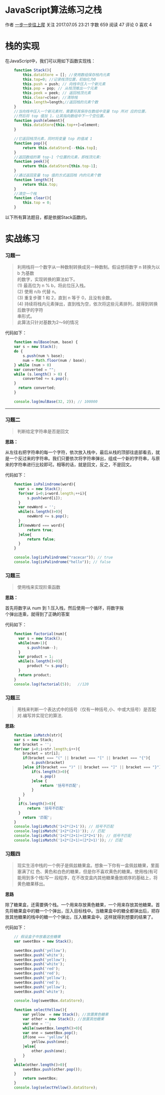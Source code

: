 # JavaScript算法练习之栈

作者  [一步一步往上爬][0] 关注 2017.07.05 23:21  字数 659  阅读 47 评论 0 喜欢 4

# 栈的实现

在JavaScript中，我们可以用如下函数实现栈：
```js
    function Stack(){
        this.dataStore = []; //使用数组保存栈内元素
        this.top=0; //记录栈顶位置，初始化为0
        this.push = push; // 向栈中压入一个新元素
        this.pop = pop; // 从栈顶推出一个元素
        this.peek = peek; // 返回栈顶元素
        this.clear=clear; //清除栈
        this.length=length;//返回栈的元素个数
    }
    //当向栈中压入一个新元素时，需要将其保存在数组中变量 top 所对 应的位置，
    //然后将 top 值加 1，让其指向数组中下一个空位置。
    function push(element){
        this.dataStore[this.top++]=element;
    }
    
    //它返回栈顶元素，同时将变量 top 的值减 1
    function pop(){
        return this.dataStore[--this.top];
    }
    //返回数组的第 top-1 个位置的元素，即栈顶元素:
    function peek(){
        return this.dataStore[this.top-1];
    }
    //通过返回变量 top 值的方式返回栈 内的元素个数
    function length(){
        return this.top;
    }
    //清空一个栈
    function clear(){
        this.top = 0;
    }
```

以下所有算法题目，都是依据Stack函数的。

# 实战练习

### 习题一

> 利用栈将一个数字从一种数制转换成另一种数制。假设想将数字 n 转换为以 b 为基数  
> 的数字，实现转换的算法如下。  
> (1) 最高位为 n % b，将此位压入栈。  
> (2) 使用 n/b 代替 n。  
> (3) 重复步骤 1 和 2，直到 n 等于 0，且没有余数。  
> (4) 持续将栈内元素弹出，直到栈为空，依次将这些元素排列，就得到转换后数字的字符  
> 串形式。  
> 此算法只针对基数为2～9的情况

代码如下：
```js
    function mulBase(num, base) {
    var s = new Stack();
    do {
        s.push(num % base);
        num = Math.floor(num / base);
    } while (num > 0)
    var converted = "";
    while (s.length() > 0) {
        converted += s.pop();
    }
      return converted;
    }
    
    console.log(mulBase(32, 2)); // 100000
```
- - -

### 习题二

> 判断给定字符串是否是回文

**思路：**

从左往右把字符串的每一个字符，依次放入栈中，最后从栈的顶部往底部看去，就是一个反过来的字符串。我们只要依次将字符串弹出，组成一个新的字符串，与原来的字符串进行比较即可。相等的话，就是回文，反之，不是回文。

代码如下：

```js
    function isPalindrome(word){
      var s = new Stack();
      for(var i=0;i<word.length;++i){
          s.push(word[i]);
      }
      var newWord = '';
      while(s.length()>0){
          newWord += s.pop();
      }
      if(newWord === word){
          return true;
      }else{
          return false;
      }
    }
    
    console.log(isPalindrome("racecar")); // true
    console.log(isPalindrome("hello")); // false
```
### 习题三

> 使用栈来实现阶乘函数

**思路：**

首先将数字从 num 到 1 压入栈，然后使用一个循环，将数字挨  
个弹出连乘，就得到了正确的答案

代码如下：
```js
    function factorial(num){
      var s = new Stack();
      while(num>1){
          s.push(num--);
      }
      var product = 1;
      while(s.length()>0){
          product *= s.pop();
      }
      return product;
    }
    console.log(factorial(5));   //120
```
### 习题三

> 用栈来判断一个表达式中的括号（仅有一种括号,小、中或大括号）是否配对.编写并实现它的算法.

**思路:**

```js
    function isMatch(str){
    var s = new Stack;
    var bracket = '';
    for(var i=0;i<str.length;i++){
        bracket = str[i];
        if(bracket === "(" || bracket === "[" || bracket === "{"){
            s.push(bracket)
        }else if(bracket === ")" || bracket === "]" || bracket === "}") {
            if(s.length()>0){
                s.pop()
            }else {
                return '括号不匹配';
            }
        }
      }
      if(s.length()>0){
          return '括号不匹配'
      }
        return '匹配';
    }
    console.log(isMatch('1+2*(2+1')); // 括号不匹配
    console.log(isMatch('1+2*(2+1)')); // 匹配
    console.log(isMatch('1+2*(2+1)+(2*2+1')); // 括号不匹配
    console.log(isMatch('1+2*(2+1)+(2*2+1)')); // 匹配
```
### 习题四

> 现实生活中栈的一个例子是佩兹糖果盒。想象一下你有一盒佩兹糖果，里面塞满了红 色、黄色和白色的糖果，但是你不喜欢黄色的糖果。使用栈(有可能用到多个栈)写一 段程序，在不改变盒内其他糖果叠放顺序的基础上，将黄色糖果移出。

**思路**

除了糖果盒，还需要俩个栈。一个用来存放黄色糖果，一个用来存放其他糖果。首先将糖果盒中的糖一个个弹出，压入目标栈中。当糖果盒中的糖全都弹出后，把存放其他糖果的栈中的糖一个个弹出，压入糖果盒中，这样就得到想要的结果了。

代码如下：

```js
    // 假设盒子中放着这些糖果
    var sweetBox = new Stack();
    
    sweetBox.push('yellow');
    sweetBox.push('white');
    sweetBox.push('yellow');
    sweetBox.push('white');
    sweetBox.push('red');
    sweetBox.push('red');
    sweetBox.push('yellow');
    sweetBox.push('red');
    sweetBox.push('yellow');
    sweetBox.push('white');
    
    console.log(sweetBox.dataStore);
    
    function selectYellow(){
        var yellow  = new Stack(); //放置黄色糖果
        var other = new Stack(); //放置其他糖果
        var one = '';
        while(sweetBox.length()>0){
        var one = sweetBox.pop();
        if(one === 'yellow'){
            yellow.push(one);
        }else{
            other.push(one);
        }
    }
    while(other.length()>0){
        sweetBox.push(other.pop());
    }
        return sweetBox;
    }
    console.log(selectYellow().dataStore);
```

[0]: /u/c89aa5b47e4a